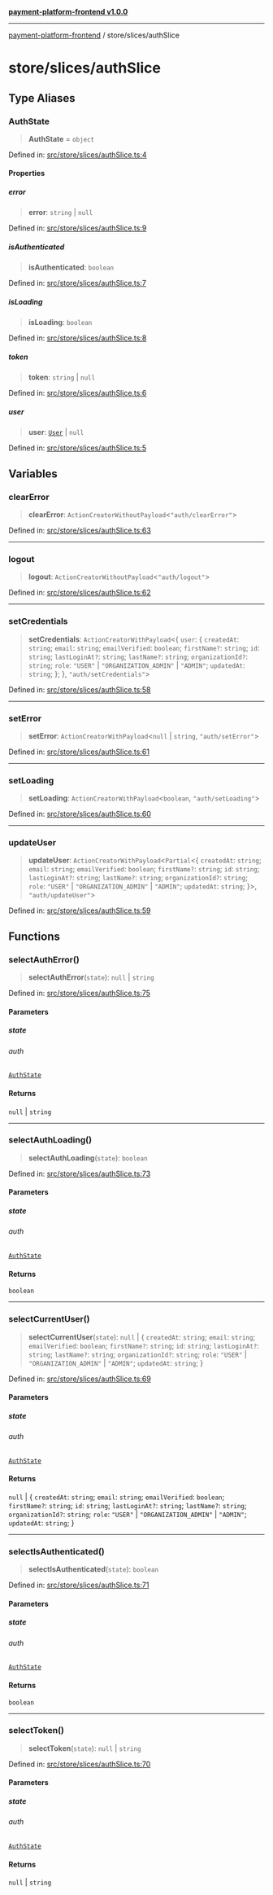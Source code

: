 [**payment-platform-frontend v1.0.0**](../../README.md)

***

[payment-platform-frontend](../../README.md) / store/slices/authSlice

# store/slices/authSlice

## Type Aliases

### AuthState

> **AuthState** = `object`

Defined in: [src/store/slices/authSlice.ts:4](https://github.com/lsendel/sass/blob/main/frontend/src/store/slices/authSlice.ts#L4)

#### Properties

##### error

> **error**: `string` \| `null`

Defined in: [src/store/slices/authSlice.ts:9](https://github.com/lsendel/sass/blob/main/frontend/src/store/slices/authSlice.ts#L9)

##### isAuthenticated

> **isAuthenticated**: `boolean`

Defined in: [src/store/slices/authSlice.ts:7](https://github.com/lsendel/sass/blob/main/frontend/src/store/slices/authSlice.ts#L7)

##### isLoading

> **isLoading**: `boolean`

Defined in: [src/store/slices/authSlice.ts:8](https://github.com/lsendel/sass/blob/main/frontend/src/store/slices/authSlice.ts#L8)

##### token

> **token**: `string` \| `null`

Defined in: [src/store/slices/authSlice.ts:6](https://github.com/lsendel/sass/blob/main/frontend/src/store/slices/authSlice.ts#L6)

##### user

> **user**: [`User`](../../types/api.md#user) \| `null`

Defined in: [src/store/slices/authSlice.ts:5](https://github.com/lsendel/sass/blob/main/frontend/src/store/slices/authSlice.ts#L5)

## Variables

### clearError

> **clearError**: `ActionCreatorWithoutPayload`\<`"auth/clearError"`\>

Defined in: [src/store/slices/authSlice.ts:63](https://github.com/lsendel/sass/blob/main/frontend/src/store/slices/authSlice.ts#L63)

***

### logout

> **logout**: `ActionCreatorWithoutPayload`\<`"auth/logout"`\>

Defined in: [src/store/slices/authSlice.ts:62](https://github.com/lsendel/sass/blob/main/frontend/src/store/slices/authSlice.ts#L62)

***

### setCredentials

> **setCredentials**: `ActionCreatorWithPayload`\<\{ `user`: \{ `createdAt`: `string`; `email`: `string`; `emailVerified`: `boolean`; `firstName?`: `string`; `id`: `string`; `lastLoginAt?`: `string`; `lastName?`: `string`; `organizationId?`: `string`; `role`: `"USER"` \| `"ORGANIZATION_ADMIN"` \| `"ADMIN"`; `updatedAt`: `string`; \}; \}, `"auth/setCredentials"`\>

Defined in: [src/store/slices/authSlice.ts:58](https://github.com/lsendel/sass/blob/main/frontend/src/store/slices/authSlice.ts#L58)

***

### setError

> **setError**: `ActionCreatorWithPayload`\<`null` \| `string`, `"auth/setError"`\>

Defined in: [src/store/slices/authSlice.ts:61](https://github.com/lsendel/sass/blob/main/frontend/src/store/slices/authSlice.ts#L61)

***

### setLoading

> **setLoading**: `ActionCreatorWithPayload`\<`boolean`, `"auth/setLoading"`\>

Defined in: [src/store/slices/authSlice.ts:60](https://github.com/lsendel/sass/blob/main/frontend/src/store/slices/authSlice.ts#L60)

***

### updateUser

> **updateUser**: `ActionCreatorWithPayload`\<`Partial`\<\{ `createdAt`: `string`; `email`: `string`; `emailVerified`: `boolean`; `firstName?`: `string`; `id`: `string`; `lastLoginAt?`: `string`; `lastName?`: `string`; `organizationId?`: `string`; `role`: `"USER"` \| `"ORGANIZATION_ADMIN"` \| `"ADMIN"`; `updatedAt`: `string`; \}\>, `"auth/updateUser"`\>

Defined in: [src/store/slices/authSlice.ts:59](https://github.com/lsendel/sass/blob/main/frontend/src/store/slices/authSlice.ts#L59)

## Functions

### selectAuthError()

> **selectAuthError**(`state`): `null` \| `string`

Defined in: [src/store/slices/authSlice.ts:75](https://github.com/lsendel/sass/blob/main/frontend/src/store/slices/authSlice.ts#L75)

#### Parameters

##### state

###### auth

[`AuthState`](#authstate)

#### Returns

`null` \| `string`

***

### selectAuthLoading()

> **selectAuthLoading**(`state`): `boolean`

Defined in: [src/store/slices/authSlice.ts:73](https://github.com/lsendel/sass/blob/main/frontend/src/store/slices/authSlice.ts#L73)

#### Parameters

##### state

###### auth

[`AuthState`](#authstate)

#### Returns

`boolean`

***

### selectCurrentUser()

> **selectCurrentUser**(`state`): `null` \| \{ `createdAt`: `string`; `email`: `string`; `emailVerified`: `boolean`; `firstName?`: `string`; `id`: `string`; `lastLoginAt?`: `string`; `lastName?`: `string`; `organizationId?`: `string`; `role`: `"USER"` \| `"ORGANIZATION_ADMIN"` \| `"ADMIN"`; `updatedAt`: `string`; \}

Defined in: [src/store/slices/authSlice.ts:69](https://github.com/lsendel/sass/blob/main/frontend/src/store/slices/authSlice.ts#L69)

#### Parameters

##### state

###### auth

[`AuthState`](#authstate)

#### Returns

`null` \| \{ `createdAt`: `string`; `email`: `string`; `emailVerified`: `boolean`; `firstName?`: `string`; `id`: `string`; `lastLoginAt?`: `string`; `lastName?`: `string`; `organizationId?`: `string`; `role`: `"USER"` \| `"ORGANIZATION_ADMIN"` \| `"ADMIN"`; `updatedAt`: `string`; \}

***

### selectIsAuthenticated()

> **selectIsAuthenticated**(`state`): `boolean`

Defined in: [src/store/slices/authSlice.ts:71](https://github.com/lsendel/sass/blob/main/frontend/src/store/slices/authSlice.ts#L71)

#### Parameters

##### state

###### auth

[`AuthState`](#authstate)

#### Returns

`boolean`

***

### selectToken()

> **selectToken**(`state`): `null` \| `string`

Defined in: [src/store/slices/authSlice.ts:70](https://github.com/lsendel/sass/blob/main/frontend/src/store/slices/authSlice.ts#L70)

#### Parameters

##### state

###### auth

[`AuthState`](#authstate)

#### Returns

`null` \| `string`
